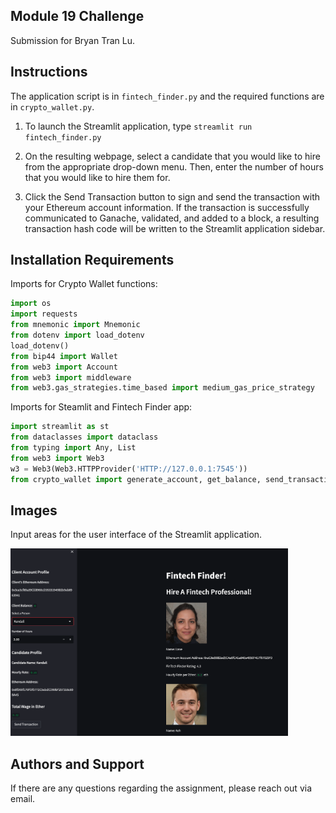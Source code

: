 ## Module 19 Challenge
Submission for Bryan Tran Lu. 

## Instructions
The application script is in `fintech_finder.py` and the required functions are in `crypto_wallet.py`.

1) To launch the Streamlit application, type `streamlit run fintech_finder.py`

2) On the resulting webpage, select a candidate that you would like to hire from the appropriate drop-down menu. Then, enter the number of hours that you would like to hire them for.

3) Click the Send Transaction button to sign and send the transaction with your Ethereum account information. If the transaction is successfully communicated to Ganache, validated, and added to a block, a resulting transaction hash code will be written to the Streamlit application sidebar.

## Installation Requirements
Imports for Crypto Wallet functions:
```python
import os
import requests
from mnemonic import Mnemonic
from dotenv import load_dotenv
load_dotenv()
from bip44 import Wallet
from web3 import Account
from web3 import middleware
from web3.gas_strategies.time_based import medium_gas_price_strategy
```
Imports for Steamlit and Fintech Finder app:
```python
import streamlit as st
from dataclasses import dataclass
from typing import Any, List
from web3 import Web3
w3 = Web3(Web3.HTTPProvider('HTTP://127.0.0.1:7545'))
from crypto_wallet import generate_account, get_balance, send_transaction
```

## Images
Input areas for the user interface of the Streamlit application.

<a href="" target="_blank" rel="noreferrer"><img src="Images/Fintech_Finder.png" width="" height="300" alt="" /></a>

## Authors and Support
If there are any questions regarding the assignment, please reach out via email.
